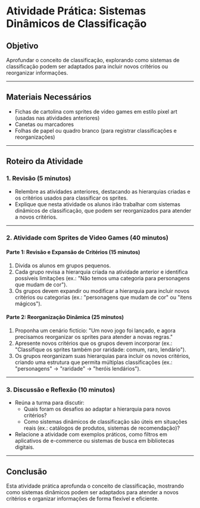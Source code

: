 # Atividade Prática: Sistemas Dinâmicos de Classificação

## Objetivo
Aprofundar o conceito de classificação, explorando como sistemas de classificação podem ser adaptados para incluir novos critérios ou reorganizar informações.

---

## Materiais Necessários
- Fichas de cartolina com sprites de video games em estilo pixel art (usadas nas atividades anteriores)
- Canetas ou marcadores
- Folhas de papel ou quadro branco (para registrar classificações e reorganizações)

---

## Roteiro da Atividade

### 1. Revisão (5 minutos)
- Relembre as atividades anteriores, destacando as hierarquias criadas e os critérios usados para classificar os sprites.
- Explique que nesta atividade os alunos irão trabalhar com sistemas dinâmicos de classificação, que podem ser reorganizados para atender a novos critérios.

---

### 2. Atividade com Sprites de Video Games (40 minutos)

#### Parte 1: Revisão e Expansão de Critérios (15 minutos)
1. Divida os alunos em grupos pequenos.
2. Cada grupo revisa a hierarquia criada na atividade anterior e identifica possíveis limitações (ex.: "Não temos uma categoria para personagens que mudam de cor").
3. Os grupos devem expandir ou modificar a hierarquia para incluir novos critérios ou categorias (ex.: "personagens que mudam de cor" ou "itens mágicos").

#### Parte 2: Reorganização Dinâmica (25 minutos)
1. Proponha um cenário fictício: "Um novo jogo foi lançado, e agora precisamos reorganizar os sprites para atender a novas regras."
2. Apresente novos critérios que os grupos devem incorporar (ex.: "Classifique os sprites também por raridade: comum, raro, lendário").
3. Os grupos reorganizam suas hierarquias para incluir os novos critérios, criando uma estrutura que permita múltiplas classificações (ex.: "personagens" → "raridade" → "heróis lendários").

---

### 3. Discussão e Reflexão (10 minutos)
- Reúna a turma para discutir:
  - Quais foram os desafios ao adaptar a hierarquia para novos critérios?
  - Como sistemas dinâmicos de classificação são úteis em situações reais (ex.: catálogos de produtos, sistemas de recomendação)?
- Relacione a atividade com exemplos práticos, como filtros em aplicativos de e-commerce ou sistemas de busca em bibliotecas digitais.

---

## Conclusão
Esta atividade prática aprofunda o conceito de classificação, mostrando como sistemas dinâmicos podem ser adaptados para atender a novos critérios e organizar informações de forma flexível e eficiente.
